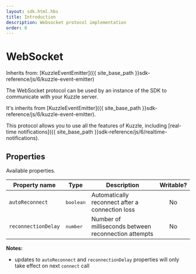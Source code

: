 ```yaml
---
layout: sdk.html.hbs
title: Introduction
description: Websocket protocol implementation
order: 0
---
```


# WebSocket

Inherits from: [KuzzleEventEmitter]({{ site_base_path }}sdk-reference/js/6/kuzzle-event-emitter)

The WebSocket protocol can be used by an instance of the SDK to communicate with your Kuzzle server.  

It's inherits from [KuzzleEventEmitter]({{ site_base_path }}sdk-reference/js/6/kuzzle-event-emitter).

This protocol allows you to use all the features of Kuzzle, including [real-time notifications]({{ site_base_path }}sdk-reference/js/6/realtime-notifications).

## Properties

Available properties.

| Property name        | Type     | Description          | Writable? |
| -------------------- | -------- | --------------------------------------- | :-------: |
| `autoReconnect`      | <pre>boolean</pre> | Automatically reconnect after a connection loss    |    No     |
| `reconnectionDelay`  | <pre>number</pre>  | Number of milliseconds between reconnection attempts         |    No     |

**Notes:**

- updates to `autoReconnect` and `reconnectionDelay` properties will only take effect on next `connect` call
